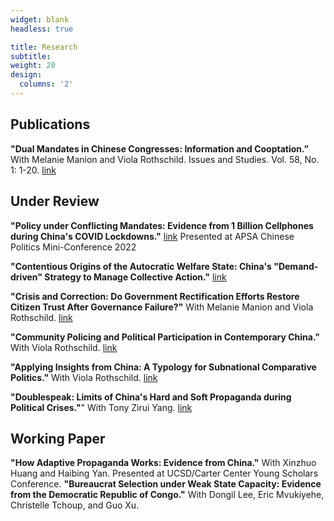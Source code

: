 ```yaml
---
widget: blank
headless: true

title: Research
subtitle:
weight: 20
design:
  columns: '2'
---
```


## Publications

**"Dual Mandates in Chinese Congresses: Information and Cooptation.”** With
Melanie Manion and Viola Rothschild. Issues and Studies. Vol. 58, No. 1: 1-20. [link](https://doi.org/10.1142/S1013251121500193)

## Under Review

**"Policy under Conflicting Mandates: Evidence from 1 Billion Cellphones during China's COVID Lockdowns."** [link](uploads/zhu_jmp.pdf) 
Presented at APSA Chinese Politics Mini-Conference 2022

**"Contentious Origins of the Autocratic Welfare State: China's "Demand-driven" Strategy to Manage Collective Action."** [link](uploads/social_security.pdf) 

**"Crisis and Correction: Do Government Rectification Efforts Restore Citizen Trust After Governance Failure?"** With Melanie Manion and Viola Rothschild. [link](uploads/zhu_manion_rothschild_crisis.pdf) 

**"Community Policing and Political Participation in Contemporary China."** With Viola Rothschild. [link](uploads/rothschild_zhu_policing.pdf)

**"Applying Insights from China: A Typology for Subnational Comparative Politics."** With Viola Rothschild. [link](uploads/zhu_rothschild_typology.pdf)

**"Doublespeak: Limits of China's Hard and Soft Propaganda during Political Crises."**" With Tony Zirui Yang. [link](uploads/yang_zhu_doublespeak.pdf)

## Working Paper

**"How Adaptive Propaganda Works: Evidence from China."** With Xinzhuo Huang and Haibing Yan. Presented at UCSD/Carter Center Young Scholars Conference.
**"Bureaucrat Selection under Weak State Capacity: Evidence from the Democratic Republic of Congo."** With Dongil Lee, Eric Mvukiyehe,
  Christelle Tchoup, and Guo Xu.









